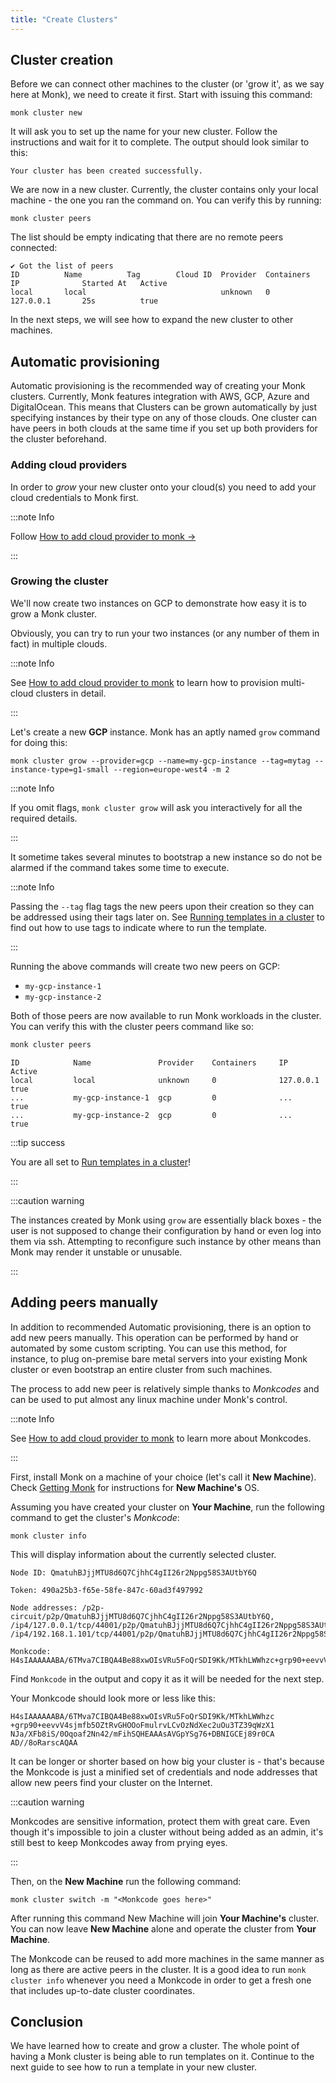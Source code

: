 ```yaml
---
title: "Create Clusters"
---
```


## Cluster creation

Before we can connect other machines to the cluster (or 'grow it', as we say here at Monk), we need to create it first. Start with issuing this command:

    monk cluster new

It will ask you to set up the name for your new cluster. Follow the instructions and wait for it to complete. The output should look similar to this:

    Your cluster has been created successfully.

We are now in a new cluster. Currently, the cluster contains only your local machine - the one you ran the command on. You can verify this by running:

    monk cluster peers

The list should be empty indicating that there are no remote peers connected:

    ✔ Got the list of peers
    ID          Name          Tag        Cloud ID  Provider  Containers  IP              Started At   Active
    local       local                              unknown   0           127.0.0.1       25s          true

In the next steps, we will see how to expand the new cluster to other machines.

## Automatic provisioning

Automatic provisioning is the recommended way of creating your Monk clusters. Currently, Monk features integration with AWS, GCP, Azure and DigitalOcean. This means that Clusters can be grown automatically by just specifying instances by their type on any of those clouds. One cluster can have peers in both clouds at the same time if you set up both providers for the cluster beforehand.

### Adding cloud providers

In order to _grow_ your new cluster onto your cloud(s) you need to add your cloud credentials to Monk first.

:::note Info

Follow [How to add cloud provider to monk &#8594;
](cloud-provider.md)

:::

### Growing the cluster

We'll now create two instances on GCP to demonstrate how easy it is to grow a Monk cluster.

Obviously, you can try to run your two instances (or any number of them in fact) in multiple clouds.

:::note Info

See [How to add cloud provider to monk](multi-cloud.md) to learn how to provision multi-cloud clusters in detail.

:::

Let's create a new **GCP** instance. Monk has an aptly named `grow` command for doing this:

    monk cluster grow --provider=gcp --name=my-gcp-instance --tag=mytag --instance-type=g1-small --region=europe-west4 -m 2

:::note Info

If you omit flags, `monk cluster grow` will ask you interactively for all the required details.

:::

It sometime takes several minutes to bootstrap a new instance so do not be alarmed if the command takes some time to execute.

:::note Info

Passing the `--tag` flag tags the new peers upon their creation so they can be addressed using their tags later on. See [Running templates in a cluster](lifecycle/running-templates-cluster.md) to find out how to use tags to indicate where to run the template.

:::

Running the above commands will create two new peers on GCP:

-   `my-gcp-instance-1`
-   `my-gcp-instance-2`

Both of those peers are now available to run Monk workloads in the cluster. You can verify this with the cluster peers command like so:

```bash
monk cluster peers
```

    ID            Name               Provider    Containers     IP            Active
    local         local              unknown     0              127.0.0.1     true
    ...           my-gcp-instance-1  gcp         0              ...           true
    ...           my-gcp-instance-2  gcp         0              ...           true

:::tip success

You are all set to [Run templates in a cluster](running-templates-cluster)!

:::

:::caution warning

The instances created by Monk using `grow` are essentially black boxes - the user is not supposed to change their configuration by hand or even log into them via ssh. Attempting to reconfigure such instance by other means than Monk may render it unstable or unusable.

:::

## Adding peers manually

In addition to recommended Automatic provisioning, there is an option to add new peers manually. This operation can be performed by hand or automated by some custom scripting. You can use this method, for instance, to plug on-premise bare metal servers into your existing Monk cluster or even bootstrap an entire cluster from such machines.

The process to add new peer is relatively simple thanks to _Monkcodes_ and can be used to put almost any linux machine under Monk's control.

:::note Info

See [How to add cloud provider to monk](lifecycle/cluster-switch-1.md#monkcodes) to learn more about Monkcodes.

:::

First, install Monk on a machine of your choice (let's call it **New Machine**). Check [Getting Monk](get-monk.md) for instructions for **New Machine's** OS.

Assuming you have created your cluster on **Your Machine**, run the following command to get the cluster's _Monkcode_:

    monk cluster info

This will display information about the currently selected cluster.

    Node ID: QmatuhBJjjMTU8d6Q7CjhhC4gII26r2Nppg58S3AUtbY6Q

    Token: 490a25b3-f65e-58fe-847c-60ad3f497992

    Node addresses: /p2p-circuit/p2p/QmatuhBJjjMTU8d6Q7CjhhC4gII26r2Nppg58S3AUtbY6Q, /ip4/127.0.0.1/tcp/44001/p2p/QmatuhBJjjMTU8d6Q7CjhhC4gII26r2Nppg58S3AUtbY6Q, /ip4/192.168.1.101/tcp/44001/p2p/QmatuhBJjjMTU8d6Q7CjhhC4gII26r2Nppg58S3AUtbY6Q

    Monkcode: H4sIAAAAAABA/6TMva7CIBQA4Be88xwOIsVRu5FoQrSDI9Kk/MTkhLWWhzc+grp90+eevvV4sjmfb5OZtRvGHOOoFmulrvLCvOzNdXec2uOu3TZ39qWzX1NJa/XFb8iS/0Oqoaf2Nn42/mFihSQHEAAAsAVGpYSg76+DBNIGCEj89r0CAAD//8oRarscAQAA

Find `Monkcode` in the output and copy it as it will be needed for the next step.

Your Monkcode should look more or less like this:

    H4sIAAAAAABA/6TMva7CIBQA4Be88xwOIsVRu5FoQrSDI9Kk/MTkhLWWhzc
    +grp90+eevvV4sjmfb5OZtRvGHOOoFmulrvLCvOzNdXec2uOu3TZ39qWzX1
    NJa/XFb8iS/0Oqoaf2Nn42/mFihSQHEAAAsAVGpYSg76+DBNIGCEj89r0CA
    AD//8oRarscAQAA

It can be longer or shorter based on how big your cluster is - that's because the Monkcode is just a minified set of credentials and node addresses that allow new peers find your cluster on the Internet.

:::caution warning

Monkcodes are sensitive information, protect them with great care. Even though it's impossible to join a cluster without being added as an admin, it's still best to keep Monkcodes away from prying eyes.

:::

Then, on the **New Machine** run the following command:

    monk cluster switch -m "<Monkcode goes here>"

After running this command New Machine will join **Your Machine's** cluster. You can now leave **New Machine** alone and operate the cluster from **Your Machine**.

The Monkcode can be reused to add more machines in the same manner as long as there are active peers in the cluster. It is a good idea to run `monk cluster info` whenever you need a Monkcode in order to get a fresh one that includes up-to-date cluster coordinates.

## Conclusion

We have learned how to create and grow a cluster. The whole point of having a Monk cluster is being able to run templates on it. Continue to the next guide to see how to run a template in your new cluster.
